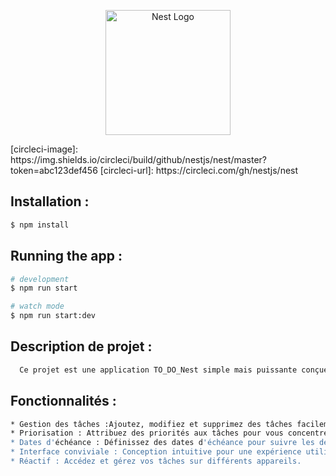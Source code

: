 <p align="center">
  <a href="http://nestjs.com/" target="blank"><img src="https://nestjs.com/img/logo-small.svg" width="200" alt="Nest Logo" /></a>
</p>
[circleci-image]: https://img.shields.io/circleci/build/github/nestjs/nest/master?token=abc123def456
[circleci-url]: https://circleci.com/gh/nestjs/nest
<!--[![Backers on Open Collective](https://opencollective.com/nest/backers/badge.svg)](https://opencollective.com/nest#backer)
[![Sponsors on Open Collective](https://opencollective.com/nest/sponsors/badge.svg)](https://opencollective.com/nest#sponsor)-->


## Installation :

```bash
$ npm install
```

## Running the app :

```bash
# development
$ npm run start

# watch mode
$ npm run start:dev
```

## Description de projet :
```bash
  Ce projet est une application TO_DO_Nest simple mais puissante conçue pour  \ vous aider à organiser et gérer vos tâches efficacement.  \ Que vous soyez un professionnel au calendrier chargé ou un étudiant jonglant avec plusieurs devoirs,  \ cette application TO_DO_Nest offre une interface propre et intuitive pour garder vos tâches sous contrôle.
```

## Fonctionnalités :
```bash
* Gestion des tâches :Ajoutez, modifiez et supprimez des tâches facilement.
* Priorisation : Attribuez des priorités aux tâches pour vous concentrer sur l'essentiel.
* Dates d'échéance : Définissez des dates d'échéance pour suivre les délais et rester organisé.
* Interface conviviale : Conception intuitive pour une expérience utilisateur fluide.
* Réactif : Accédez et gérez vos tâches sur différents appareils.
```
